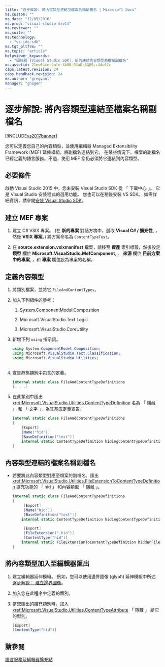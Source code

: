 ```yaml
---
title: "逐步解說: 將內容類型連結至檔案名稱副檔名 | Microsoft Docs"
ms.custom: ""
ms.date: "12/05/2016"
ms.prod: "visual-studio-dev14"
ms.reviewer: ""
ms.suite: ""
ms.technology: 
  - "vs-ide-sdk"
ms.tgt_pltfrm: ""
ms.topic: "article"
helpviewer_keywords: 
  - "編輯器 [Visual Studio SDK]，新的連結內容類型為檔案副檔名"
ms.assetid: 21ee64ce-9afe-4b08-94a0-8389cc4dc67c
caps.latest.revision: 24
caps.handback.revision: 24
ms.author: "gregvanl"
manager: "ghogen"
---
```

# 逐步解說: 將內容類型連結至檔案名稱副檔名
[!INCLUDE[vs2017banner](../code-quality/includes/vs2017banner.md)]

您可以定義您自己的內容類型，並使用編輯器 Managed Extensibility Framework \(MEF\) 延伸模組，將副檔名連結到它。 在某些情況下，檔案的副檔名已經定義的語言服務。不過，使用 MEF 您仍必須將它連結到內容類型。  
  
## 必要條件  
 啟動 Visual Studio 2015 中，您未安裝 Visual Studio SDK 從 「 下載中心 」。 它是 Visual Studio 安裝程式的選用功能。 您也可以在稍後安裝 VS SDK。 如需詳細資訊，請參閱[安裝 Visual Studio SDK](../extensibility/installing-the-visual-studio-sdk.md)。  
  
## 建立 MEF 專案  
  
1.  建立 C\# VSIX 專案。 \(在 **新的專案** 對話方塊中，選取 **Visual C\# \/ 擴充性**, ，然後 **VSIX 專案**。\) 將方案命名為 `ContentTypeTest`。  
  
2.  在 **source.extension.vsixmanifest** 檔案，請移至 **資產** 索引標籤，然後設定 **類型** 欄位 **Microsoft.VisualStudio.MefComponent**, 、 **來源** 欄位 **目前方案中的專案**, ，和 **專案** 欄位設為專案的名稱。  
  
## 定義內容類型  
  
1.  將類別檔案，並將它 `FileAndContentTypes`。  
  
2.  加入下列組件的參考：  
  
    1.  System.ComponentModel.Composition  
  
    2.  Microsoft.VisualStudio.Text.Logic  
  
    3.  Microsoft.VisualStudio.CoreUtility  
  
3.  新增下列 `using` 指示詞。  
  
    ```c#  
    using System.ComponentModel.Composition;  
    using Microsoft.VisualStudio.Text.Classification;  
    using Microsoft.VisualStudio.Utilities;  
  
    ```  
  
4.  宣告靜態類別中包含的定義。  
  
    ```c#  
    internal static class FileAndContentTypeDefinitions  
    {. . .}  
    ```  
  
5.  在此類別中匯出 <xref:Microsoft.VisualStudio.Utilities.ContentTypeDefinition> 名為 「 隱藏 」 和 「 文字 」，為其基底定義宣告。  
  
    ```c#  
    internal static class FileAndContentTypeDefinitions  
    {  
        [Export]  
        [Name("hid")]  
        [BaseDefinition("text")]  
        internal static ContentTypeDefinition hidingContentTypeDefinition;  
    }  
    ```  
  
## 內容類型連結的檔案名稱副檔名  
  
-   若要將此內容類型對應至檔案的副檔名，匯出 <xref:Microsoft.VisualStudio.Utilities.FileExtensionToContentTypeDefinition> 擴充功能的 「.hid 」 和內容類型 「 隱藏 」。  
  
    ```c#  
    internal static class FileAndContentTypeDefinitions  
    {  
         [Export]  
         [Name("hid")]  
         [BaseDefinition("text")]  
        internal static ContentTypeDefinition hidingContentTypeDefinition;  
  
         [Export]  
         [FileExtension(".hid")]  
         [ContentType("hid")]  
        internal static FileExtensionToContentTypeDefinition hiddenFileExtensionDefinition;  
    }  
    ```  
  
## 將內容類型加入至編輯器匯出  
  
1.  建立編輯器延伸模組。 例如，您可以使用邊界圖像 \(glyph\) 延伸模組中所述 [逐步解說︰ 建立邊界圖像](../extensibility/walkthrough-creating-a-margin-glyph.md)。  
  
2.  加入您在此程序中定義的類別。  
  
3.  當您匯出的擴充類別時，加入 <xref:Microsoft.VisualStudio.Utilities.ContentTypeAttribute> 「 隱藏 」 給它的型別。  
  
    ```c#  
    [Export]  
    [ContentType("hid")]  
    ```  
  
## 請參閱  
 [語言服務及編輯器擴充點](../extensibility/language-service-and-editor-extension-points.md)
